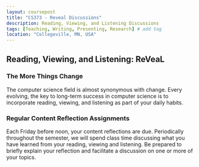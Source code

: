 ```yaml
---
layout: coursepost
title: "CS373 - Reveal Discussions"
description: Reading, Viewing, and Listening Discussions
tags: [Teaching, Writing, Presenting, Research] # add tag
location: "Collegeville, MN, USA"
---
```


## Reading, Viewing, and Listening: ReVeaL

### The More Things Change
The computer science field is almost synonymous with change.  Every evolving, the key to long-term success in computer science is to incorporate reading, viewing, and listening as part of your daily habits.

### Regular Content Reflection Assignments
Each Friday before noon, your content reflections are due.  Periodically throughout the semester, we will spend class time discussing what you have learned from your reading, viewing and listening.  Be prepared to briefly explain your reflection and facilitate a discussion on one or more of your topics.


